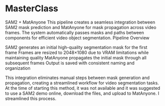 # MasterClass

SAM2 + MatAnyone
This pipeline creates a seamless integration between SAM2 mask prediction and MatAnyone for mask propagation across video frames. The system automatically passes masks and paths between components for efficient video object segmentation.
Pipeline Overview

SAM2 generates an initial high-quality segmentation mask for the first frame
Frames are resized to 2048×1080 due to VRAM limitations while maintaining quality
MatAnyone propagates the initial mask through all subsequent frames
Output is saved with consistent naming and organization

This integration eliminates manual steps between mask generation and propagation, creating a streamlined workflow for video segmentation tasks. At the time of starting this method, it was not available and it was suggested to use a SAM2 demo online, download the files, and upload to MatAnyone. I streamlined this process.
